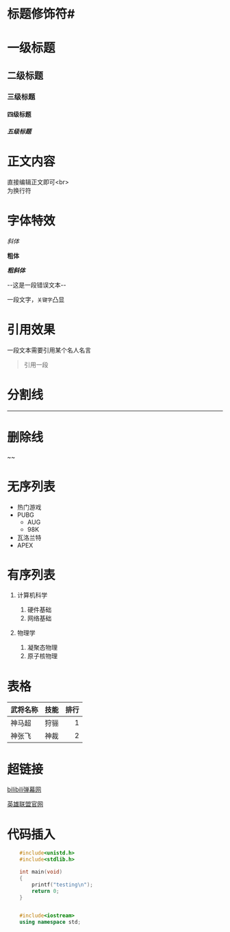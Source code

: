 # 标题修饰符\#
# 一级标题
## 二级标题
### 三级标题
#### 四级标题
##### 五级标题

# 正文内容

 直接编辑正文即可\<br\><br>为换行符

# 字体特效
 *斜体*

 **粗体**

 ***粗斜体***

 --这是一段错误文本--

 一段文字，`关键字`凸显

# 引用效果
 一段文本需要引用某个名人名言<br>
 > 引用一段

# 分割线

---


# 删除线

~~

# 无序列表

* 热门游戏
 * PUBG
   * AUG
   * 98K
 * 瓦洛兰特
 * APEX

# 有序列表

1. 计算机科学
   1. 硬件基础
   2. 网络基础

2. 物理学
   1. 凝聚态物理
   2. 原子核物理

# 表格

武将名称|技能|排行
--|:--:|--:
神马超|狩骊|1
神张飞|神裁|2

# 超链接

[bilibili弹幕网](https://www.bilibili.com "点击访问b站")

[英雄联盟官网](https://lol.qq.com/main.shtml "点击访问官网")

# 代码插入

```c
	#include<unistd.h>
	#include<stdlib.h>

	int main(void)
	{
		printf("testing\n");
		return 0;
	}
```


```cpp

	#include<iostream>
	using namespace std;
```


